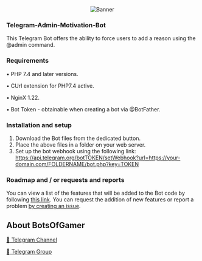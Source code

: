 <p align="center"> 
    <img src="https://telegra.ph/file/542d82820eefb63e98a24.jpg" alt="Banner" /> 
</p>

### Telegram-Admin-Motivation-Bot

This Telegram Bot offers the ability to force users to add a reason using the @admin command.

### Requirements

• PHP 7.4 and later versions.

• CUrl extension for PHP7.4 active.

• NginX 1.22.

• Bot Token - obtainable when creating a bot via @BotFather.

### Installation and setup

1. Download the Bot files from the dedicated button.
2. Place the above files in a folder on your web server.
3. Set up the bot webhook using the following link:
https://api.telegram.org/botTOKEN/setWebhook?url=https://your-domain.com/FOLDERNAME/bot.php?key=TOKEN

### Roadmap and / or requests and reports

You can view a list of the features that will be added to the Bot code by following [this link](https://github.com/users/thegamerrrr/projects/1). You can request the addition of new features or report a problem [by creating an issue](https://github.com/thegamerrrr/Telegram-Admin-Motivation-Bot/issues/new/choose).

## About BotsOfGamer

[📢 Telegram Channel](https://t.me/BotsOfGamer)

[👥 Telegram Group](https://t.me/BOGNetwork)
